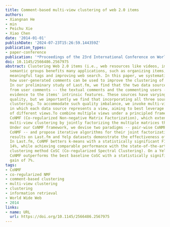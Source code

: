 ```yaml
---
title: Comment-based multi-view clustering of web 2.0 items
authors:
- Xiangnan He
- min
- Peichu Xie
- Xiao Chen
date: '2014-01-01'
publishDate: '2024-07-23T15:26:59.144359Z'
publication_types:
- paper-conference
publication: '*Proceedings of the 23rd International Conference on World Wide Web*'
doi: 10.1145/2566486.2567975
abstract: Clustering Web 2.0 items (i.e., web resources like videos, images) into
  semantic groups benefits many applications, such as organizing items, generating
  meaningful tags and improving web search. In this paper, we systematically investigate
  how user-generated comments can be used to improve the clustering of Web 2.0 items.
  In our preliminary study of Last.fm, we find that the two data sources extracted
  from user comments -- the textual comments and the commenting users -- provide complementary
  evidence to the items' intrinsic features. These sources have varying levels of
  quality, but we importantly we find that incorporating all three sources improves
  clustering. To accommodate such quality imbalance, we invoke multi-view clustering,
  in which each data source represents a view, aiming to best leverage the utility
  of different views.To combine multiple views under a principled framework, we propose
  CoNMF (Co-regularized Non-negative Matrix Factorization), which extends NMF for
  multi-view clustering by jointly factorizing the multiple matrices through co-regularization.
  Under our CoNMF framework, we devise two paradigms -- pair-wise CoNMF and cluster-wise
  CoNMF -- and propose iterative algorithms for their joint factorization. Experimental
  results on Last.fm and Yelp datasets demonstrate the effectiveness of our solution.
  In Last.fm, CoNMF betters k-means with a statistically significant F1 increase of
  14%, while achieving comparable performance with the state-of-the-art multi-view
  clustering method CoSC (Co-regularized Spectral Clustering). On a Yelp dataset,
  CoNMF outperforms the best baseline CoSC with a statistically significant performance
  gain of 7%.
tags:
- CoNMF
- co-regularized NMF
- comment-based clustering
- multi-view clustering
- clustering
- information retrieval
- World Wide Web
- 2014
links:
- name: URL
  url: https://doi.org/10.1145/2566486.2567975
---
```

